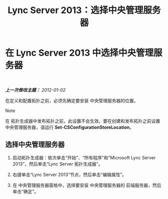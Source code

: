 ﻿---
title: Lync Server 2013：选择中央管理服务器
TOCTitle: 选择中央管理服务器
ms:assetid: 1ca6b7d0-125c-4727-aac4-2d683d23394d
ms:mtpsurl: https://technet.microsoft.com/zh-cn/library/JJ204726(v=OCS.15)
ms:contentKeyID: 49312177
ms.date: 05/19/2016
mtps_version: v=OCS.15
ms.translationtype: HT
---

# 在 Lync Server 2013 中选择中央管理服务器

 

_**上一次修改主题：** 2012-01-02_

在定义和配置拓扑之前，必须先确定要安装 中央管理服务器的位置。

> [!NOTE]  
> 在 拓扑生成器中发布拓扑之前，此设置不会生效。要在创建和发布拓扑之前设置 中央管理服务器，请运行 <strong>Set-CSConfigurationStoreLocation</strong>。



## 选择中央管理服务器

1.  启动拓扑生成器：依次单击“开始”、“所有程序”和“Microsoft Lync Server 2013”，然后单击“Lync Server 拓扑生成器”。

2.  右键单击“Lync Server 2013”节点，然后单击“编辑属性”。

3.  在 中央管理服务器窗格中，选择要安装 中央管理服务器的 前端服务器，然后单击“确定”。


